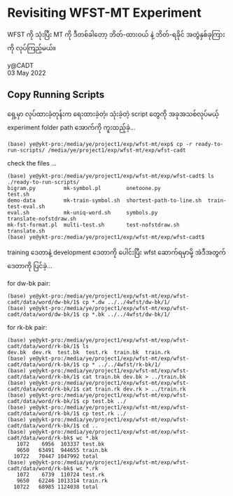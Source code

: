 # Revisiting WFST-MT Experiment

WFST ကို သုံးပြီး MT ကို ဒီတစ်ခါတော့ ဘိတ်-ထားဝယ် နဲ့ ဘိတ်-ရခိုင် အတွဲနှစ်ခုကြားကို လုပ်ကြည့်မယ်။  

y@CADT  
03 May 2022  

## Copy Running Scripts

ရှေ့မှာ လုပ်ထားခဲ့တုန်းက ရေးထားခဲ့တဲ့၊ သုံးခဲ့တဲ့ script တွေကို အခုအသစ်လုပ်မယ့် experiment folder path အောက်ကို ကူးထည့်ခဲ့...  

```
(base) ye@ykt-pro:/media/ye/project1/exp/wfst-mt/exp$ cp -r ready-to-run-scripts/ /media/ye/project1/exp/wfst-mt/exp/wfst-cadt
```

check the files ...  

```
(base) ye@ykt-pro:/media/ye/project1/exp/wfst-mt/exp/wfst-cadt$ ls ./ready-to-run-scripts/
bigram.py         mk-symbol.pl        onetoone.py               test.sh
demo-data         mk-train-symbol.sh  shortest-path-to-line.sh  train-test-eval.sh
eval.sh           mk-uniq-word.sh     symbols.py                translate-nofstdraw.sh
mk-fst-format.pl  multi-test.sh       test-nofstdraw.sh         translate.sh
(base) ye@ykt-pro:/media/ye/project1/exp/wfst-mt/exp/wfst-cadt$
```

training ဒေတာနဲ့ development ဒေတာကို ပေါင်းပြီး wfst ဆောက်ရမှာမို့ အဲဒီအတွက် ဒေတာကို ပြင်ခဲ့...  

for dw-bk pair:  

```
(base) ye@ykt-pro:/media/ye/project1/exp/wfst-mt/exp/wfst-cadt/data/word/dw-bk/1$ cp *.dw ../../4wfst/dw-bk/1/
(base) ye@ykt-pro:/media/ye/project1/exp/wfst-mt/exp/wfst-cadt/data/word/dw-bk/1$ cp *.bk ../../4wfst/dw-bk/1/

```

for rk-bk pair:  

```
(base) ye@ykt-pro:/media/ye/project1/exp/wfst-mt/exp/wfst-cadt/data/word/rk-bk/1$ ls
dev.bk  dev.rk  test.bk  test.rk  train.bk  train.rk
(base) ye@ykt-pro:/media/ye/project1/exp/wfst-mt/exp/wfst-cadt/data/word/rk-bk/1$ cp * ../../4wfst/rk-bk/1/
(base) ye@ykt-pro:/media/ye/project1/exp/wfst-mt/exp/wfst-cadt/data/word/rk-bk/1$ cat train.bk dev.bk > ../train.bk
(base) ye@ykt-pro:/media/ye/project1/exp/wfst-mt/exp/wfst-cadt/data/word/rk-bk/1$ cat train.rk dev.rk > ../train.rk
(base) ye@ykt-pro:/media/ye/project1/exp/wfst-mt/exp/wfst-cadt/data/word/rk-bk/1$ cp test.bk ../
(base) ye@ykt-pro:/media/ye/project1/exp/wfst-mt/exp/wfst-cadt/data/word/rk-bk/1$ cp test.rk ../
(base) ye@ykt-pro:/media/ye/project1/exp/wfst-mt/exp/wfst-cadt/data/word/rk-bk/1$ cd ..
(base) ye@ykt-pro:/media/ye/project1/exp/wfst-mt/exp/wfst-cadt/data/word/rk-bk$ wc *.bk
   1072    6956  103337 test.bk
   9650   63491  944655 train.bk
  10722   70447 1047992 total
(base) ye@ykt-pro:/media/ye/project1/exp/wfst-mt/exp/wfst-cadt/data/word/rk-bk$ wc *.rk
   1072    6739  110724 test.rk
   9650   62246 1013314 train.rk
  10722   68985 1124038 total
```

```

```

```

```

```

```

```

```

```

```

```

```

```

```

```

```

```

```

```

```

```

```

```

```

```

```

```

```

```

```

```

```

```

```



